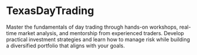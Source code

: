 # TexasDayTrading
Master the fundamentals of day trading through hands-on workshops, real-time market analysis, and mentorship from experienced traders. Develop practical investment strategies and learn how to manage risk while building a diversified portfolio that aligns with your goals. 
